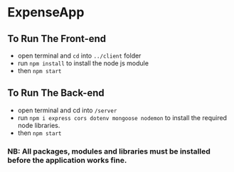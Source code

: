 # ExpenseApp
 
## To Run The Front-end
- open terminal and `cd` into `../client` folder
- run `npm install` to install the node js module
- then `npm start`

## To Run The Back-end
- open terminal and cd into `/server`
-  run `npm i express cors dotenv mongoose nodemon` to install the required node libraries.
- then `npm start`

### NB: All packages, modules and libraries must be installed before the application works fine.